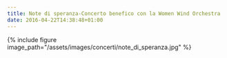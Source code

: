 ```yaml
---
title: Note di speranza-Concerto benefico con la Women Wind Orchestra
date: 2016-04-22T14:38:48+01:00
---
```


{% include figure image_path="/assets/images/concerti/note_di_speranza.jpg" %}
